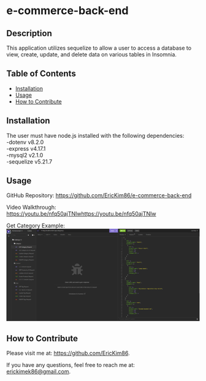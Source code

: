   # e-commerce-back-end
 

  ## Description
  This application utilizes sequelize to allow a user to access a database to view, create, update, and delete data on various tables in Insomnia.  

  ## Table of Contents
    
  - [Installation](#installation)
  - [Usage](#usage)
  - [How to Contribute](#contribute)


  ## Installation<br/>
  The user must have node.js installed with the following dependencies: <br/>
    -dotenv v8.2.0<br/>
    -express v4.17.1<br/>
    -mysql2 v2.1.0<br/>
    -sequelize v5.21.7<br/>

  ## Usage
  GitHub Repository: https://github.com/EricKim86/e-commerce-back-end <br/>

  Video Walkthrough: https://youtu.be/nfq50ajTNIwhttps://youtu.be/nfq50ajTNIw<br/>

  Get Category Example: <br/>
  <img src="https://github.com/EricKim86/e-commerce-back-end/blob/main/assets/images/get-category.png?raw=true" width="600"/><br/>


  ## How to Contribute
  Please visit me at: https://github.com/EricKim86. 

  If you have any questions, feel free to reach me at: erickimek86@gmail.com.

